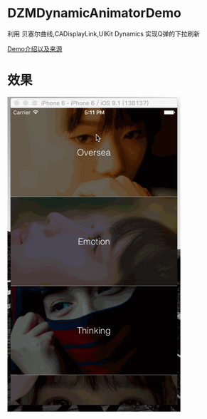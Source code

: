 # DZMDynamicAnimatorDemo
利用 贝塞尔曲线,CADisplayLink,UIKit Dynamics 实现Q弹的下拉刷新

[Demo介绍以及来源](http://www.jianshu.com/p/84812e04d228)<br /> 

# 效果
![CarouselView in action](icon.gif)
